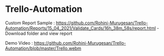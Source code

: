 # Trello-Automation

Custom Report Sample  : https://github.com/Rohini-Murugesan/Trello-Automation/Reports/15_04_2021/Validate_Cards/16h_38m_58s/report.html - Download folder and view report


Demo Video : https://github.com/Rohini-Murugesan/Trello-Automation/blob/master/Trello.webm
